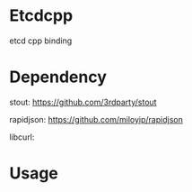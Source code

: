 Etcdcpp
=======
etcd cpp binding

Dependency
=======
stout: https://github.com/3rdparty/stout

rapidjson: https://github.com/miloyip/rapidjson

libcurl: 

Usage
=======

